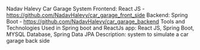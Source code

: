 Nadav Halevy Car Garage System
Frontend: React JS - https://github.com/NadavHalevy/car_garage_front_side
Backend: Spring Boot - https://github.com/NadavHalevy/car_garage_backend
Tools and Technologies Used in Spring boot and ReactJs app: React JS, Spring Boot, MYSQL Database, Spring Data JPA
Description: system to simulate a car garage back side
